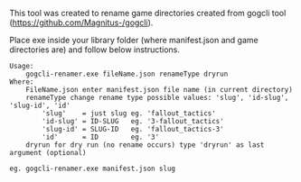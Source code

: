 This tool was created to rename game directories created from gogcli tool (https://github.com/Magnitus-/gogcli).

Place exe inside your library folder (where manifest.json and game directories are) and follow below instructions.

```
Usage:
    gogcli-renamer.exe fileName.json renameType dryrun
Where:
    FileName.json enter manifest.json file name (in current directory)
    renameType change rename type possible values: 'slug', 'id-slug', 'slug-id', 'id'
        'slug'    = just slug eg. 'fallout_tactics'
        'id-slug' = ID-SLUG   eg. '3-fallout_tactics'
        'slug-id' = SLUG-ID   eg. 'fallout_tactics-3'
        'id'      = ID        eg. '3'
    dryrun for dry run (no rename occurs) type 'dryrun' as last argument (optional)

eg. gogcli-renamer.exe manifest.json slug
```
